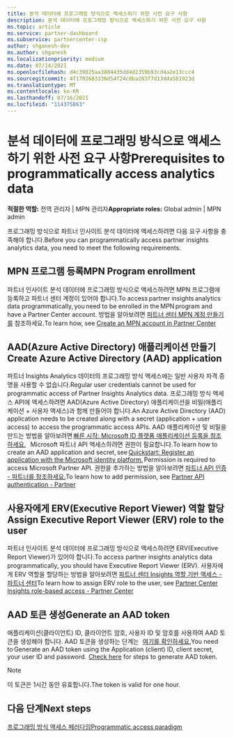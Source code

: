 ```yaml
---
title: 분석 데이터에 프로그래밍 방식으로 액세스하기 위한 사전 요구 사항
description: 분석 데이터에 프로그래밍 방식으로 액세스하기 위한 사전 요구 사항
ms.topic: article
ms.service: partner-dashboard
ms.subservice: partnercenter-csp
author: shganesh-dev
ms.author: shganesh
ms.localizationpriority: medium
ms.date: 07/14/2021
ms.openlocfilehash: d4c39025aa3804435dd4d2359b93cd4a2e13ccc4
ms.sourcegitcommit: 4f1702683336d54f24c0ba283f7d13dda581923d
ms.translationtype: MT
ms.contentlocale: ko-KR
ms.lasthandoff: 07/16/2021
ms.locfileid: "114375863"
---
```

# <a name="prerequisites-to-programmatically-access-analytics-data"></a><span data-ttu-id="ff406-103">분석 데이터에 프로그래밍 방식으로 액세스하기 위한 사전 요구 사항</span><span class="sxs-lookup"><span data-stu-id="ff406-103">Prerequisites to programmatically access analytics data</span></span>

<span data-ttu-id="ff406-104">**적절한 역할:** 전역 관리자 | MPN 관리자</span><span class="sxs-lookup"><span data-stu-id="ff406-104">**Appropriate roles:** Global admin | MPN admin</span></span>

<span data-ttu-id="ff406-105">프로그래밍 방식으로 파트너 인사이트 분석 데이터에 액세스하려면 다음 요구 사항을 충족해야 합니다.</span><span class="sxs-lookup"><span data-stu-id="ff406-105">Before you can programmatically access partner insights analytics data, you need to meet the following requirements.</span></span>

## <a name="mpn-program-enrollment"></a><span data-ttu-id="ff406-106">MPN 프로그램 등록</span><span class="sxs-lookup"><span data-stu-id="ff406-106">MPN Program enrollment</span></span>

<span data-ttu-id="ff406-107">파트너 인사이트 분석 데이터에 프로그래밍 방식으로 액세스하려면 MPN 프로그램에 등록하고 파트너 센터 계정이 있어야 합니다.</span><span class="sxs-lookup"><span data-stu-id="ff406-107">To access partner insights analytics data programmatically, you need to be enrolled in the MPN program and have a Partner Center account.</span></span> <span data-ttu-id="ff406-108">방법을 알아보려면 [파트너 센터 MPN 계정 만들기를](mpn-create-a-partner-center-account.md) 참조하세요.</span><span class="sxs-lookup"><span data-stu-id="ff406-108">To learn how, see [Create an MPN account in Partner Center](mpn-create-a-partner-center-account.md)</span></span>

## <a name="create-azure-active-directory-aad-application"></a><span data-ttu-id="ff406-109">AAD(Azure Active Directory) 애플리케이션 만들기</span><span class="sxs-lookup"><span data-stu-id="ff406-109">Create Azure Active Directory (AAD) application</span></span>

<span data-ttu-id="ff406-110">파트너 Insights Analytics 데이터의 프로그래밍 방식 액세스에는 일반 사용자 자격 증명을 사용할 수 없습니다.</span><span class="sxs-lookup"><span data-stu-id="ff406-110">Regular user credentials cannot be used for programmatic access of Partner Insights Analytics data.</span></span> <span data-ttu-id="ff406-111">프로그래밍 방식 액세스 API에 액세스하려면 AAD(Azure Active Directory) 애플리케이션을 비밀(애플리케이션 + 사용자 액세스)과 함께 만들어야 합니다.</span><span class="sxs-lookup"><span data-stu-id="ff406-111">An Azure Active Directory (AAD) application needs to be created along with a secret (application + user access) to access the programmatic access APIs.</span></span> <span data-ttu-id="ff406-112">AAD 애플리케이션 및 비밀을 만드는 방법을 알아보려면 [빠른 시작: Microsoft ID 플랫폼 애플리케이션 등록을 참조하세요.](/azure/active-directory/develop/quickstart-register-app)   Microsoft 파트너 API 액세스하려면 권한이 필요합니다.</span><span class="sxs-lookup"><span data-stu-id="ff406-112">To learn how to create an AAD application and secret, see [Quickstart: Register an application with the Microsoft identity platform.](/azure/active-directory/develop/quickstart-register-app) Permission is required to access Microsoft Partner API.</span></span> <span data-ttu-id="ff406-113">권한을 추가하는 방법을 알아보려면 [파트너 API 인증 - 파트너를 참조하세요.](/partner/develop/api-authentication#application-and-user-access)</span><span class="sxs-lookup"><span data-stu-id="ff406-113">To learn how to add permission, see [Partner API authentication - Partner](/partner/develop/api-authentication#application-and-user-access)</span></span>

## <a name="assign-executive-report-viewer-erv-role-to-the-user"></a><span data-ttu-id="ff406-114">사용자에게 ERV(Executive Report Viewer) 역할 할당</span><span class="sxs-lookup"><span data-stu-id="ff406-114">Assign Executive Report Viewer (ERV) role to the user</span></span>

<span data-ttu-id="ff406-115">파트너 인사이트 분석 데이터에 프로그래밍 방식으로 액세스하려면 ERV(Executive Report Viewer)가 있어야 합니다.</span><span class="sxs-lookup"><span data-stu-id="ff406-115">To access partner insights analytics data programmatically, you should have Executive Report Viewer (ERV).</span></span> <span data-ttu-id="ff406-116">사용자에게 ERV 역할을 할당하는 방법을 알아보려면 [파트너 센터 Insights 역할 기반 액세스 - 파트너 센터](insights-roles.md)</span><span class="sxs-lookup"><span data-stu-id="ff406-116">To learn how to assign ERV role to the user, see [Partner Center Insights role-based access - Partner Center](insights-roles.md)</span></span>

## <a name="generate-an-aad-token"></a><span data-ttu-id="ff406-117">AAD 토큰 생성</span><span class="sxs-lookup"><span data-stu-id="ff406-117">Generate an AAD token</span></span>

<span data-ttu-id="ff406-118">애플리케이션(클라이언트) ID, 클라이언트 암호, 사용자 ID 및 암호를 사용하여 AAD 토큰을 생성해야 합니다. AAD 토큰을 생성하는 단계는   [여기를 확인하세요.](insights-programmatic-first-api-call.md#token-generation)</span><span class="sxs-lookup"><span data-stu-id="ff406-118">You need to Generate an AAD token using the Application (client) ID, client secret, your user ID and password.  [Check here](insights-programmatic-first-api-call.md#token-generation) for steps to generate AAD token.</span></span>

> [!Note]
> <span data-ttu-id="ff406-119">이 토큰은 1시간 동안 유효합니다.</span><span class="sxs-lookup"><span data-stu-id="ff406-119">The token is valid for one hour.</span></span>

## <a name="next-steps"></a><span data-ttu-id="ff406-120">다음 단계</span><span class="sxs-lookup"><span data-stu-id="ff406-120">Next steps</span></span>
[<span data-ttu-id="ff406-121">프로그래밍 방식 액세스 페러다임</span><span class="sxs-lookup"><span data-stu-id="ff406-121">Programmatic access paradigm</span></span>](insights-programmatic-access-paradigm.md)